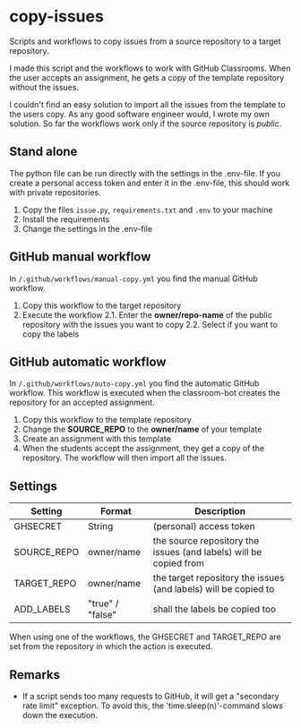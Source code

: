 

# copy-issues

Scripts and workflows to copy issues from a source repository to a target repository.

I made this script and the workflows to work with GitHub Classrooms. When the user accepts an assignment, he gets a copy of the template repository without the issues. 

I couldn't find an easy solution to import all the issues from the template to the users copy. As any good software engineer would, I wrote my own solution.
So far the workflows work only if the source repository is *public*.

## Stand alone

The python file can be run directly with the settings in the .env-file.
If you create a personal access token and enter it in the .env-file, this should work with private repositories.

 1. Copy the files `issue.py`, `requirements.txt` and `.env` to your machine
 2. Install the requirements
 3. Change the settings in the .env-file

## GitHub manual workflow

In `/.github/workflows/manual-copy.yml` you find the manual GitHub workflow. 
1. Copy this workflow to the target repository
2. Execute the workflow
  2.1. Enter the **owner/repo-name** of the public repository with the issues you want to copy
  2.2. Select if you want to copy the labels

## GitHub automatic workflow

In `/.github/workflows/auto-copy.yml` you find the automatic GitHub workflow.
This workflow is executed when the classroom-bot creates the repository for an accepted assignment.
1. Copy this workflow to the template repository
2. Change the **SOURCE_REPO** to the **owner/name** of your template
3. Create an assignment with this template
4. When the students accept the assignment, they get a copy of the repository. The workflow will then import all the issues.

## Settings
| Setting | Format | Description |
|--|--|--|
| GHSECRET | String | (personal) access token |
| SOURCE_REPO | owner/name | the source repository the issues (and labels) will be copied from |
| TARGET_REPO | owner/name | the target repository the issues (and labels) will be copied to |
| ADD_LABELS | "true" / "false" | shall the labels be copied too |

When using one of the workflows, the GHSECRET and TARGET_REPO are set from the repository in which the action is executed.

## Remarks
- If a script sends too many requests to GitHub, it will get a "secondary rate limit" exception. To avoid this, the 'time.sleep(n)'-command slows down the execution.
